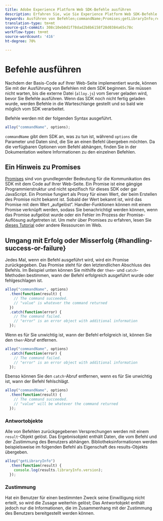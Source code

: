 ```yaml
---
title: Adobe Experience Platform Web SDK-Befehle ausführen
description: Erfahren Sie, wie Sie Experience Platform Web SDK-Befehle ausführen
keywords: Ausführen von Befehlen;commandName;Promises;getLibraryInfo;response-Objekte;Zustimmung;
translation-type: tm+mt
source-git-commit: 308c10eb0d1f78dad2b8b6158f28d0384a65c78c
workflow-type: tm+mt
source-wordcount: '416'
ht-degree: 70%

---
```



# Befehle ausführen


Nachdem der Basis-Code auf Ihrer Web-Seite implementiert wurde, können Sie mit der Ausführung von Befehlen mit dem SDK beginnen. Sie müssen nicht warten, bis die externe Datei (`alloy.js`) vom Server geladen wird, bevor Sie Befehle ausführen. Wenn das SDK noch nicht fertig geladen wurde, werden Befehle in die Warteschlange gestellt und so bald wie möglich vom SDK verarbeitet.

Befehle werden mit der folgenden Syntax ausgeführt.

```javascript
alloy("commandName", options);
```

`commandName` gibt dem SDK an, was zu tun ist, während `options` die Parameter und Daten sind, die Sie an einen Befehl übergeben möchten. Da die verfügbaren Optionen vom Befehl abhängen, finden Sie in der Dokumentation weitere Informationen zu den einzelnen Befehlen.

## Ein Hinweis zu Promises

[Promises](https://developer.mozilla.org/de-DE/docs/Web/JavaScript/Reference/Global_Objects/Promise) sind von grundlegender Bedeutung für die Kommunikation des SDK mit dem Code auf Ihrer Web-Seite. Ein Promise ist eine gängige Programmierstruktur und nicht spezifisch für dieses SDK oder gar JavaScript. Ein Promise fungiert als Proxy für einen Wert, der beim Erstellen des Promise nicht bekannt ist. Sobald der Wert bekannt ist, wird das Promise mit dem Wert „aufgelöst“. Handler-Funktionen können mit einem Promise verknüpft werden, sodass Sie benachrichtigt werden können, wenn das Promise aufgelöst wurde oder ein Fehler im Prozess der Promise-Auflösung aufgetreten ist. Um mehr über Promises zu erfahren, lesen Sie [dieses Tutorial](https://javascript.info/promise-basics) oder andere Ressourcen im Web.

## Umgang mit Erfolg oder Misserfolg {#handling-success-or-failure}

Jedes Mal, wenn ein Befehl ausgeführt wird, wird ein Promise zurückgegeben. Das Promise steht für den letztendlichen Abschluss des Befehls. Im Beispiel unten können Sie mithilfe der `then`- und `catch`-Methoden bestimmen, wann der Befehl erfolgreich ausgeführt wurde oder fehlgeschlagen ist.

```javascript
alloy("commandName", options)
  .then(function(result) {
    // The command succeeded.
    // "value" is whatever the command returned
  })
  .catch(function(error) {
    // The command failed.
    // "error" is an error object with additional information
  });
```

Wenn es für Sie unwichtig ist, wann der Befehl erfolgreich ist, können Sie den `then`-Abruf entfernen.

```javascript
alloy("commandName", options)
  .catch(function(error) {
    // The command failed.
    // "error" is an error object with additional information
  });
```

Ebenso können Sie den `catch`-Abruf entfernen, wenn es für Sie unwichtig ist, wann der Befehl fehlschlägt.

```javascript
alloy("commandName", options)
  .then(function(result) {
    // The command succeeded.
    // "value" will be whatever the command returned
  });
```

### Antwortobjekte

Alle von Befehlen zurückgegebenen Versprechungen werden mit einem `result`-Objekt gelöst. Das Ergebnisobjekt enthält Daten, die vom Befehl und der Zustimmung des Benutzers abhängen. Bibliotheksinformationen werden beispielsweise im folgenden Befehl als Eigenschaft des results-Objekts übergeben.

```js
alloy("getLibraryInfo")
  .then(function(result) {
    console.log(results.libraryInfo.version);
  });
```

### Zustimmung

Hat ein Benutzer für einen bestimmten Zweck seine Einwilligung nicht erteilt, so wird die Zusage weiterhin gelöst; Das Antwortobjekt enthält jedoch nur die Informationen, die im Zusammenhang mit der Zustimmung des Benutzers bereitgestellt werden können.
